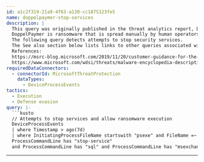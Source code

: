 ```yaml
---
id: a1c2f319-21a9-4f63-a130-cc1875123fe5
name: doppelpaymer-stop-services
description: |
  This query was originally published in the threat analytics report, Doppelpaymer: More human-operated ransomware. There is also a related blog.
  DoppelPaymer is ransomware that is spread manually by human operators. These operators have exhibited extensive knowledge of system administration and common network security misconfigurations. They often use stolen credentials from over-privileged service accounts to turn off security software, run malicious commands, and spread malware throughout an organization.
  The following query detects attempts to stop security services.
  The See also section below lists links to other queries associated with DoppelPaymer.
  References:
  https://msrc-blog.microsoft.com/2019/11/20/customer-guidance-for-the-dopplepaymer-ransomware/
  https://www.microsoft.com/wdsi/threats/malware-encyclopedia-description?Name=Trojan:Win32/DoppelPaymer!MTB&threatId=-2147205372
requiredDataConnectors:
  - connectorId: MicrosoftThreatProtection
    dataTypes:
      - DeviceProcessEvents
tactics:
  - Execution
  - Defense evasion
query: |-
  ```kusto
  // Attempts to stop services and allow ransomware execution
  DeviceProcessEvents
  | where Timestamp > ago(7d)
  | where InitiatingProcessFileName startswith "psexe" and FileName =~ "powershell.exe" and
  ProcessCommandLine has "stop-service"
  and ProcessCommandLine has "sql" and ProcessCommandLine has "msexchange"
  ```
---
```


